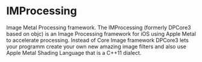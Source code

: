 # IMProcessing
Image Metal Processing framework. The IMProcessing (formerly DPCore3 based on objc) is an Image Processing framework for iOS using Apple Metal to accelerate processing. Instead of Core Image framework DPCore3 lets your programm create your own new amazing image filters and also use Apple Metal Shading Language that is a C++11 dialect.
